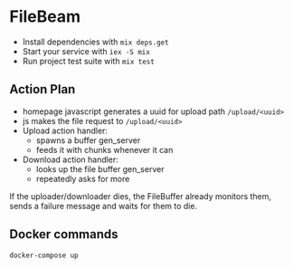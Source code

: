 # FileBeam

- Install dependencies with `mix deps.get`
- Start your service with `iex -S mix`
- Run project test suite with `mix test`

## Action Plan

- homepage javascript generates a uuid for upload path `/upload/<uuid>`
- js makes the file request to `/upload/<uuid>`
- Upload action handler:
  - spawns a buffer gen_server
  - feeds it with chunks whenever it can
- Download action handler:
  - looks up the file buffer gen_server
  - repeatedly asks for more

If the uploader/downloader dies, the FileBuffer already monitors them, sends a failure message and waits for them to die.

## Docker commands

    docker-compose up
